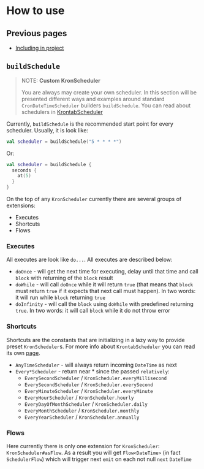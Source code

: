 # How to use

## Previous pages

* [Including in project](including-in-project.md)

## `buildSchedule`

> NOTE: **Custom KronScheduler**
> 
> You are always may create your own scheduler. In this section will be presented different ways and examples around standard `CronDateTimeScheduler` builders `buildSchedule`. You can read about schedulers in [KrontabScheduler](../describing/krontabscheduler.md)

Currently, `buildSchedule` is the recommended start point for every scheduler. Usually, it is look like:

```kotlin
val scheduler = buildSchedule("5 * * * *")
```

Or:

```kotlin
val scheduler = buildSchedule {
  seconds {
    at(5)
  }
}
```

On the top of any `KronScheduler` currently there are several groups of extensions:

* Executes
* Shortcuts
* Flows

### Executes

All executes are look like `do...`. All executes are described below:

* `doOnce` - will get the next time for executing, delay until that time and call `block` with returning of the `block` result
* `doWhile` - will call `doOnce` while it will return `true` (that means that `block` must return `true` if it expects that next call must happen). In two words: it will run while `block` returning `true`
* `doInfinity` - will call the `block` using `doWhile` with predefined returning `true`. In two words: it will call `block` while it do not throw error

### Shortcuts

Shortcuts are the constants that are initializing in a lazy way to provide preset `KronScheduler`s. For more info about `KrontabScheduler` you can read its own [page](../describing/krontabscheduler.md).

* `AnyTimeScheduler` - will always return incoming `DateTime` as next
* `Every*Scheduler` - return near * since the passed `relatively`:
  * `EverySecondScheduler` / `KronScheduler.everyMillisecond`
  * `EverySecondScheduler` / `KronScheduler.everySecond`
  * `EveryMinuteScheduler` / `KronScheduler.everyMinute`
  * `EveryHourScheduler` / `KronScheduler.hourly`
  * `EveryDayOfMonthScheduler` / `KronScheduler.daily`
  * `EveryMonthScheduler` / `KronScheduler.monthly`
  * `EveryYearScheduler` / `KronScheduler.annually`

### Flows

Here currently there is only one extension for `KronScheduler`: `KronScheduler#asFlow`. As a result you will get `Flow<DateTime>` (in fact `SchedulerFlow`) which will trigger next `emit` on each not null `next` `DateTime`
